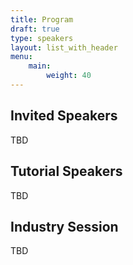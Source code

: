 ```yaml
---
title: Program
draft: true
type: speakers
layout: list_with_header
menu:
    main:
        weight: 40
---
```


<script src="https://ajax.googleapis.com/ajax/libs/jquery/3.5.1/jquery.min.js"></script>

## Invited Speakers
TBD
<!--
Click on a speaker's name to read the title and abstract for their presentation.

{{< speakers-invited >}}
{{< /speakers-invited >}}
-->
## Tutorial Speakers
TBD
<!--
Click on a speaker's name to read the title and abstract for their presentation.

{{< speakers-tutorial >}}
{{< /speakers-tutorial >}}
-->
## Industry Session
TBD
<!--
Click on a speaker's name to read their bio.

{{< speakers-industry >}}
{{< /speakers-industry >}}
-->
<!--
## List of Accepted Contributed Talks
(in order of submission)

{{< papers-accepted >}}
{{< /papers-accepted >}}

## List of Accepted Posters
(in order of submission)

Download a {{< button-link label="zip-archive" url="https://surfdrive.surf.nl/files/index.php/s/fdA5dzPllmwnOBn/download" icon="tar" target="_blank">}} of all posters.


{{< posters-accepted >}}
{{< /posters-accepted >}}
-->
<!-- ## Online event
{{< button-link label="online conference format" url="/online-conference" icon="link" target="_blank">}} -->
